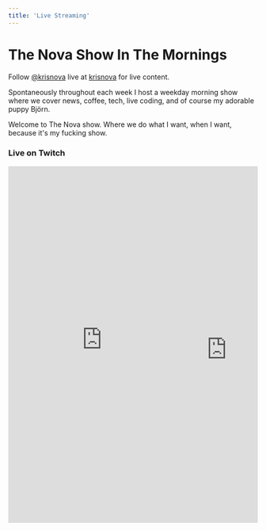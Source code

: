 ```yaml
---
title: 'Live Streaming'
---
```


# The Nova Show In The Mornings

Follow [@krisnova](https://twitch.tv/krisnova) live at [krisnova](https://twitch.tv/krisnova) for live content. 

Spontaneously throughout each week I host a weekday morning show where we cover news, coffee, tech, live coding, and of course my adorable puppy Björn. 

Welcome to The Nova show. Where we do what I want, when I want, because it's my fucking show. 

### Live on Twitch

<iframe src="https://player.twitch.tv/?channel=krisnova&parent=nivenly.com" frameborder="0" scrolling="no" height="720" width="75%" style="float: left;" allowfullscreen></iframe><iframe src="https://www.twitch.tv/embed/krisnova/chat?parent=nivenly.com" frameborder="0" scrolling="no" height="720" width="25%" style="float: right" allowfullscreen></iframe>